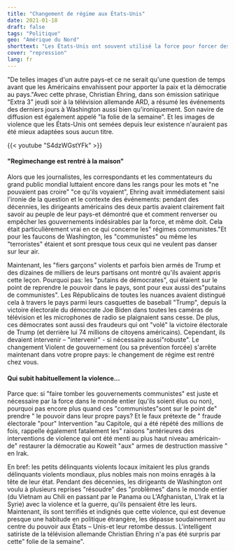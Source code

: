 ```yaml
---
title: "Changement de régime aux États-Unis"
date: 2021-01-18
draft: false
tags: "Politique"
geo: "Amérique du Nord"
shorttext: "Les États-Unis ont souvent utilisé la force pour forcer des changements de gouvernement à travers le monde. Aujourd'hui, des criminels violents ont été jugés pour la première fois à Washington."
cover: "repression"
lang: fr
---
```


"De telles images d'un autre pays-et ce ne serait qu'une question de temps avant que les Américains envahissent pour apporter la paix et la démocratie au pays."Avec cette phrase, Christian Ehring, dans son émission satirique "Extra 3" jeudi soir à la télévision allemande ARD, a résumé les événements des derniers jours à Washington aussi bien qu'ironiquement. Son navire de diffusion est également appelé "la folie de la semaine". Et les images de violence que les États-Unis ont semées depuis leur existence n'auraient pas été mieux adaptées sous aucun titre.

{{< youtube "S4dzWGstYFk" >}}

#### "Regimechange est rentré à la maison"

Alors que les journalistes, les correspondants et les commentateurs du grand public mondial luttaient encore dans les rangs pour les mots et "ne pouvaient pas croire" "ce qu'ils voyaient", Ehring avait immédiatement saisi l'ironie de la question et le contexte des événements: pendant des décennies, les dirigeants américains des deux partis avaient clairement fait savoir au peuple de leur pays-et démontré que et comment renverser ou empêcher les gouvernements indésirables par la force, et même doit. Cela était particulièrement vrai en ce qui concerne les" régimes communistes."Et pour les faucons de Washington, les "communistes" ou même les "terroristes" étaient et sont presque tous ceux qui ne veulent pas danser sur leur air.

Maintenant, les "fiers garçons" violents et parfois bien armés de Trump et des dizaines de milliers de leurs partisans ont montré qu'ils avaient appris cette leçon. Pourquoi pas: les "putains de démocrates", qui étaient sur le point de reprendre le pouvoir dans le pays, sont pour eux aussi des"putains de communistes". Les Républicains de toutes les nuances avaient distingué cela à travers le pays parmi leurs casquettes de baseball "Trump", depuis la victoire électorale du démocrate Joe Biden dans toutes les caméras de télévision et les microphones de radio se plaignaient sans cesse. De plus, ces démocrates sont aussi des fraudeurs qui ont "volé" la victoire électorale de Trump (et derrière lui 74 millions de citoyens américains). Cependant, ils devaient intervenir – "intervenir" - si nécessaire aussi"robuste". Le changement Violent de gouvernement (ou sa prévention forcée) s'arrête maintenant dans votre propre pays: le changement de régime est rentré chez vous.

#### Qui subit habituellement la violence…

Parce que: si "faire tomber les gouvernements communistes" est juste et nécessaire par la force dans le monde entier (qu'ils soient élus ou non), pourquoi pas encore plus quand ces "communistes"sont sur le point de" prendre " le pouvoir dans leur propre pays? Et le faux prétexte de " fraude électorale "pour" Intervention "au Capitole, qui a été répété des millions de fois, rappelle également fatalement les" raisons "antérieures des interventions de violence qui ont été menti au plus haut niveau américain-de" restaurer la démocratie au Koweït "aux" armes de destruction massive " en Irak.

En bref: les petits délinquants violents locaux imitaient les plus grands délinquants violents mondiaux, plus nobles mais non moins enragés à la tête de leur état. Pendant des décennies, les dirigeants de Washington ont voulu à plusieurs reprises "résoudre" des "problèmes" dans le monde entier (du Vietnam au Chili en passant par le Panama ou L'Afghanistan, L'Irak et la Syrie) avec la violence et la guerre, qu'ils pensaient être les leurs. Maintenant, ils sont terrifiés et indignés que cette violence, qui est devenue presque une habitude en politique étrangère, les dépasse soudainement au centre du pouvoir aux États – Unis-et leur retombe dessus. L'intelligent satiriste de la télévision allemande Christian Ehring n'a pas été surpris par cette" folie de la semaine".
